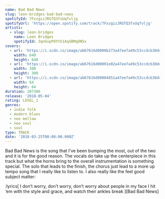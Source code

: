 ```yaml
---
name: Bad Bad News
slug: leon-bridges-bad-bad-news
spotifyId: 7FxzgizJRGTQ3fxUqfvljg
spotifyUrl: 'https://open.spotify.com/track/7FxzgizJRGTQ3fxUqfvljg'
artists:
  - slug: leon-bridges
    name: Leon Bridges
    spotifyId: 3qnGvpP8Yth1AqSBMqON5x
covers:
  - url: 'https://i.scdn.co/image/ab67616d0000b273a47ee7a49c53ccdcb38dc874'
    width: 640
    height: 640
  - url: 'https://i.scdn.co/image/ab67616d00001e02a47ee7a49c53ccdcb38dc874'
    width: 300
    height: 300
  - url: 'https://i.scdn.co/image/ab67616d00004851a47ee7a49c53ccdcb38dc874'
    width: 64
    height: 64
duration: 207306
release: '2018-05-04'
rating: LEVEL_1
genres:
  - indie folk
  - modern blues
  - neo mellow
  - neo soul
  - soul
type: TRACK
date: '2018-03-25T00:00:00.000Z'
---
```

Bad Bad News is the song that I've been bumping the most, out of the two and it is for the
good reason. The vocals do take up the centerpiece in this track but what the horns bring
to the overall instrumentation is something special. The solo that leads to the finish,
the chorus just lead to a more up tempo song that I really like to listen to. I also
really like the feel good subject matter:

:lyrics[
  I don’t worry, don’t worry, don’t worry about people in my face
  I hit ‘em with the style and grace, and watch their ankles break
][Bad Bad News]
